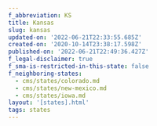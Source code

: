 ```yaml
---
f_abbreviation: KS
title: Kansas
slug: kansas
updated-on: '2022-06-21T22:33:55.685Z'
created-on: '2020-10-14T23:38:17.598Z'
published-on: '2022-06-21T22:49:36.427Z'
f_legal-disclaimer: true
f_sma-is-restricted-in-this-state: false
f_neighboring-states:
  - cms/states/colorado.md
  - cms/states/new-mexico.md
  - cms/states/iowa.md
layout: '[states].html'
tags: states
---
```



